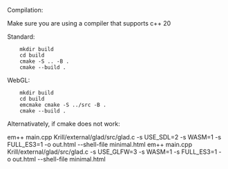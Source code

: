 Compilation:

Make sure you are using a compiler that supports c++ 20 

Standard:

        mkdir build
        cd build
        cmake -S .. -B .
        cmake --build .

WebGL:

        mkdir build
        cd build
        emcmake cmake -S ../src -B .
        cmake --build .

Alternativately, if cmake does not work:

em++ main.cpp Krill/external/glad/src/glad.c -s USE_SDL=2 -s WASM=1 -s FULL_ES3=1 -o out.html --shell-file minimal.html
em++ main.cpp Krill/external/glad/src/glad.c -s USE_GLFW=3 -s WASM=1 -s FULL_ES3=1 -o out.html --shell-file minimal.html

